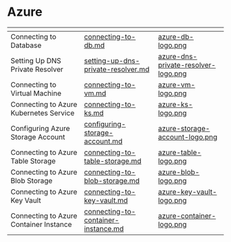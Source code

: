 # Azure

<table data-view="cards">
    <thead>
        <tr>
            <th></th>
            <th data-hidden data-card-target data-type="content-ref"></th>
            <th data-hidden data-card-cover data-type="files"></th>
        </tr>
    </thead>
    <tbody>
        <tr>
            <td>Connecting to Database</td>
            <td>
                <a href="connecting-to-db.md">connecting-to-db.md</a>
            </td>
            <td>
                <a href="../../../.gitbook/assets/azure-db-logo.png">azure-db-logo.png</a>
            </td>
        </tr>
        <tr>
            <td>Setting Up DNS Private Resolver</td>
            <td>
                <a href="setting-up-dns-private-resolver.md">setting-up-dns-private-resolver.md</a>
            </td>
            <td>
                <a href="../../../.gitbook/assets/azure-dns-private-resolver-logo.png">azure-dns-private-resolver-logo.png</a>
            </td>
        </tr>
        <tr>
            <td>Connecting to Virtual Machine</td>
            <td>
                <a href="connecting-to-vm.md">connecting-to-vm.md</a>
            </td>
            <td>
                <a href="../../../.gitbook/assets/azure-vm-logo.png">azure-vm-logo.png</a>
            </td>
        </tr>
        <tr>
            <td>Connecting to Azure Kubernetes Service</td>
            <td>
                <a href="connecting-to-ks.md">connecting-to-ks.md</a>
            </td>
            <td>
                <a href="../../../.gitbook/assets/azure-ks-logo.png">azure-ks-logo.png</a>
            </td>
        </tr>
        <tr>
            <td>Configuring Azure Storage Account</td>
            <td>
                <a href="configuring-storage-account.md">configuring-storage-account.md</a>
            </td>
            <td>
                <a href="../../../.gitbook/assets/azure-storage-account-logo.png">azure-storage-account-logo.png</a>
            </td>
        </tr>
        <tr>
            <td>Connecting to Azure Table Storage</td>
            <td>
                <a href="connecting-to-table-storage.md">connecting-to-table-storage.md</a>
            </td>
            <td>
                <a href="../../../.gitbook/assets/azure-table-logo.png">azure-table-logo.png</a>
            </td>
        </tr>
        <tr>
            <td>Connecting to Azure Blob Storage</td>
            <td>
                <a href="connecting-to-blob-storage.md">connecting-to-blob-storage.md</a>
            </td>
            <td>
                <a href="../../../.gitbook/assets/azure-blob-logo.png">azure-blob-logo.png</a>
            </td>
        </tr>
        <tr>
            <td>Connecting to Azure Key Vault</td>
            <td>
                <a href="connecting-to-key-vault.md">connecting-to-key-vault.md</a>
            </td>
            <td>
                <a href="../../../.gitbook/assets/azure-key-vault-logo.png">azure-key-vault-logo.png</a>
            </td>
        </tr>
        <tr>
            <td>Connecting to Azure Container Instance</td>
            <td>
                <a href="connecting-to-container-instance.md">connecting-to-container-instance.md</a>
            </td>
            <td>
                <a href="../../../.gitbook/assets/azure-container-logo.png">azure-container-logo.png</a>
            </td>
        </tr>
    </tbody>
</table>
